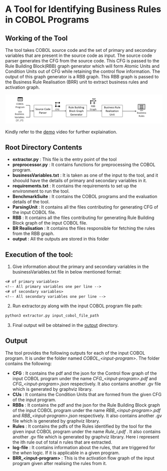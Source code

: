 # A Tool for Identifying Business Rules in COBOL Programs

## Working of the Tool
The tool takes COBOL source code and the set of primary and secondary variables that are present in the source code as input. The source code parser generates the CFG from the source code. This CFG is passed to the Rule Building Block(RBB) graph generator which will form Atomic Units and Condition Units out of CFG while retaining the control flow information. The output of this graph generator is a RBB graph. This RBB graph is passed to the Business Rule Realisation (BRR) unit to extract business rules and activation graph.

![Overview](./Overview.jpg)

Kindly refer to the [demo](https://youtu.be/adriX4q41PA) video for further explaination.


## Root Directory Contents

* __extractor.py__ : This file is the entry point of the tool
* __preprocessor.py__ : It contains functions for preprocessing the COBOL program.
* __businessVariables.txt__ : It is taken as one of the input to the tool, and it shoould have the details of primary and secondary variables in it.
* __requirements.txt__ : It contains the requirements to set up the environment to run the tool.
* __BenchmarkSuite__ : It contains the COBOL programs and the evaluation details of the tool.
* __ParsingUnit__ : It contains all the files contributing for generating CFG of the input COBOL file.
* __RBB__ : It contains all the files contributing for generating Rule Building Block graph of the input COBOL file.
* __BR Realisation__ : It contains the files responsible for fetching the rules from the RBB graph.
* __output__ : All the outputs are stored in this folder

## Execution of the tool:

1. Give information about the primary and secondary variables in the businessVariables.txt file in below mentioned format:
```text
<# of primary variables>
<!-- All primary variables one per line -->
<# of secondary variables>
<!-- All secondary variables one per line -->
```

2. Run extractor.py along with the input COBOL program file path:
```bash
python3 extractor.py input_cobol_file_path
```

3. Final output will be obtained in the [output](./output/) directory.

## Output
The tool provides the following outputs for each of the input COBOL program. It is under the folder named _COBOL\_\<input-program\>_. The folder contains the following:
* __CFG__ : It contains the pdf and the json for the Control flow graph of the input COBOL program under the name _CFG\_\<input-program\>.pdf_ and  _CFG\_\<input-program\>.json_ respectively. It also contains another .gv file which is generated by graphviz library.
* __CUs__ : It contains the Condition Units that are formed from the given CFG of the input program.
* __RBBs__ : It contains the pdf and the json for the Rule Building Block graph of the input COBOL program under the name _RBB\_\<input-program\>.pdf_ and  _RBB\_\<input-program\>.json_ respectively. It also contains another .gv file which is generated by graphviz library.
* __Rules__ : It contains the pdfs of the Rules identified by the tool for the given input COBOL program under the name _Rule\_i.pdf_ . It also contains another .gv file which is generated by graphviz library. Here i represent the ith rule out of total n rules that are extracted.
* __log-file__ : It contains information about the rules, that are triggered for the _when_ logic. If it is applicable in a given program.
* **BRR_\<input-program\>** : This is the activation flow graph of the input program given after realising the rules from it.
